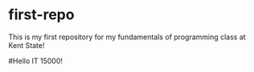 # first-repo
This is my first repository for my fundamentals of programming class at Kent State!

#Hello IT 15000! 
